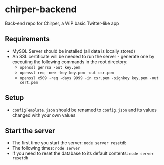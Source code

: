 # chirper-backend

Back-end repo for Chirper, a WIP basic Twitter-like app

## Requirements

- MySQL Server should be installed (all data is locally stored)
- An SSL certificate will be needed to run the server - generate one by executing the following commands in the root directory:
  - `openssl genrsa -out key.pem`
  - `openssl req -new -key key.pem -out csr.pem`
  - `openssl x509 -req -days 9999 -in csr.pem -signkey key.pem -out cert.pem`

## Setup

- `configTemplate.json` should be renamed to `config.json` and its values changed with your own values

## Start the server

- The first time you start the server: `node server resetdb`
- The following times: `node server`
- If you need to reset the database to its default contents: `node server resetdb`
